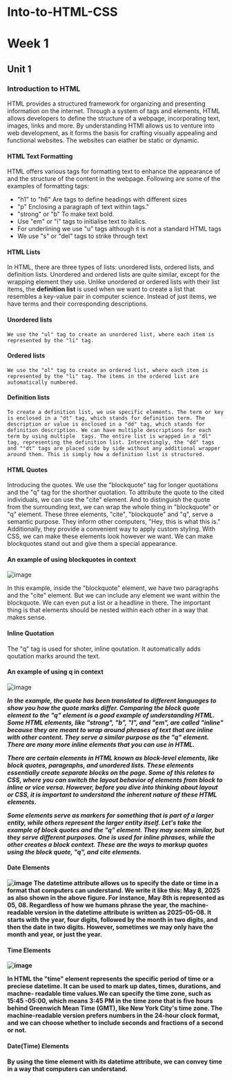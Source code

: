 # Into-to-HTML-CSS
# Week 1
## Unit 1
### Introduction to HTML
HTML provides a structured framework for organizing and presenting information on the internet. Through a system of tags and elements, HTML allows developers to define the structure of a webpage, incorporating text, images, links and more. By understanding HTMl allows us to venture into web development, as it forms the basis for crafting visually appealing and functional websites. The websites can eiather be static or dynamic.
#### HTML Text Formatting
<p>HTML offers various tags for formatting text to enhance the appearance of and the structure of the content in the webpage. Following are some of the examples of formatting tags: 
  <ul>
  <li> "h1" to "h6" Are tags to define headings with different sizes</li>
  <li> "p"  Enclosing a paragraph of text within tags."</li>
  <li> "strong" or "b" To make text bold.</li>
  <li> Use "em" or "i" tags to initialise text to italics.</li>
  <li> For underlining we use "u" tags although it is not a standard HTML tags</li>
  <li> We use "s" or "del" tags to strike through text</li>
  </ul>
</p>

#### HTML Lists
<p>In HTML, there are three types of lists: unordered lists, ordered lists, and definition lists. Unordered and ordered lists are quite similar, except for the wrapping element they use. Unlike unordered or ordered lists with their list items, the <b>definition list</b> is used when we want to create a list that resembles a key-value pair in computer science. Instead of just items, we have terms and their corresponding descriptions.
</p> 

  #### Unordered lists    
    We use the "ul" tag to create an unordered list, where each item is represented by the "li" tag.
  #### Ordered lists 
    We use the "ol" tag to create an ordered list, where each item is represented by the "li" tag. The items in the ordered list are automatically numbered.  
  #### Definition lists
    To create a definition list, we use specific elements. The term or key is enclosed in a "dt" tag, which stands for definition term. The description or value is enclosed in a "dd" tag, which stands for definition description. We can have multiple descriptions for each term by using multiple  tags. The entire list is wrapped in a "dl" tag, representing the definition list. Interestingly, the "dd" tags and ""dt" tags are placed side by side without any additional wrapper around them. This is simply how a definition list is structured. 

#### HTML Quotes
<p>Introducing the quotes. We use the "blockquote" tag for longer quotations and the "q" tag for the shorther quotation. To attribute the quote to the cited individuals, we can use the "cite" element. And to distinguish the quote from the surrounding text, we can wrap the whole thing in "blockquote" or "q"  element. These three elements, "cite", "blockquote" and "q", serve a semantic purpose. They inform other computers, "Hey, this is what this is." Additionally, they provide a convenient way to apply custom styling. With CSS, we can make these elements look however we want. We can make blockquotes stand out and give them a special appearance.
</p>

  #### An example of using blockquotes in context
![image](https://github.com/bukhosomhlahlo/Into-to-HTML-CSS/assets/159022974/34e87b29-3030-408f-9ffc-f4cd473dd348)


In this example, inside the "blockquote" element, we have two paragraphs and the "cite" element. But we can include any element we want within the blockquote. We can even put a list or a headline in there. The important thing is that elements should be nested within each other in a way that makes sense.

#### Inline Quotation
The "q" tag is used for shoter, inline qoutation. It automatically adds qoutation marks around the text. 

#### An example of using q  in context
![image](https://github.com/bukhosomhlahlo/Into-to-HTML-CSS/assets/159022974/20261063-703d-4f9f-8945-be6fef25c6cf)


<b><em>In the example, the quote has been translated to different languages to show you how the quote marks differ. Comparing the block quote element to the "q" element is a good example of understanding HTML. Some HTML elements, like "strong", "b", "I", and "em", are called "inline" because they are meant to wrap around phrases of text that are inline with other content. They serve a similar purpose as the "q" element. There are many more inline elements that you can use in HTML.

There are certain elements in HTML known as block-level elements, like block quotes, paragraphs, and unordered lists. These elements essentially create separate blocks on the page. Some of this relates to CSS, where you can switch the layout behavior of elements from block to inline or vice versa. However, before you dive into thinking about layout or CSS, it is important to understand the inherent nature of these HTML elements. 

Some elements serve as markers for something that is part of a larger entity, while others represent the larger entity itself. Let's take the example of block quotes and the "q" element. They may seem similar, but they serve different purposes. One is used for inline phrases, while the other creates a block context. These are the ways to markup quotes using the block quote, "q", and cite elements.</em><b>

#### Date Elements

![image](https://github.com/bukhosomhlahlo/Into-to-HTML-CSS/assets/159022974/4984956c-eb3b-41e1-82cb-230cb138ae34)
The datetime attribute allows us to specify the date or time in a format that computers can understand. We write it like this: <time datetime="2025-05-08">May 8, 2025</time> as also shown in the above figure. For instance, May 8th is represented as 05, 08. Regardless of how we humans phrase the year, the machine-readable version in the datetime attribute is written as 2025-05-08. It starts with the year, four digits, followed by the month in two digits, and then the date in two digits. However, sometimes we may only have the month and year, or just the year. 

#### Time Elements

![image](https://github.com/bukhosomhlahlo/Into-to-HTML-CSS/assets/159022974/d66d9572-6aeb-4aff-a323-cfab73a8c655)

In HTML the "time" element represents the specific period of time or a preciese datetime. It can be used to mark up dates, times, durations, and machne- readable time values.We can specify the time zone, such as 15:45 -05:00, which means 3:45 PM in the time zone that is five hours behind Greenwich Mean Time (GMT), like New York City's time zone.
The machine-readable version prefers numbers in the 24-hour clock format, and we can choose whether to include seconds and fractions of a second or not. 

#### Date(Time) Elements
By using the time element with its datetime attribute, we can convey time in a way that computers can understand.
